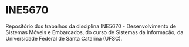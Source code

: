 # INE5670
Repositório dos trabalhos da disciplina INE5670 - Desenvolvimento de Sistemas Móveis e Embarcados, do curso de Sistemas da Informação, da Universidade Federal de Santa Catarina (UFSC).
